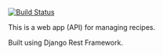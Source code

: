 [![Build Status](https://travis-ci.org/Ebram96/RecipeAppAPI.svg?branch=master)](https://travis-ci.org/Ebram96/RecipeAppAPI)


This is a web app (API) for managing recipes.

Built using Django Rest Framework.
